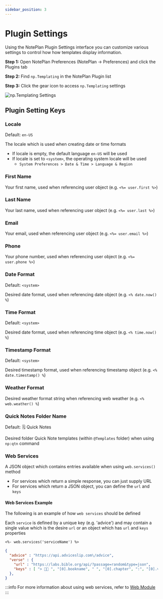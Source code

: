 ```yaml
---
sidebar_position: 3
---
```


# Plugin Settings
Using the NotePlan Plugin Settings interface you can customize various settings to control how how templates display information.

**Step 1:** Open NotePlan Preferences (NotePlan -> Preferences) and click the Plugins tab

**Step 2:** Find `np.Templating` in the NotePlan Plugin list

**Step 3:** Click the gear icon to access `np.Templating` settings

![np.Templating Settings](/img/noteplan-plugin-settings.png)

## Plugin Setting Keys

### Locale
Default: `en-US`

The locale which is used when creating date or time formats
- If locale is empty, the default language `en-US` will be used
- If locale is set to `<system>`, the operating system locale will be used
  - `System Preferences > Date & Time > Language & Region`

### First Name
Your first name, used when referencing user object (e.g. `<%= user.first %>`)

### Last Name
Your last name, used when referencing user object (e.g. `<%= user.last %>`)

### Email
Your email, used when referencing user object (e.g. `<%= user.email %>`)

### Phone
Your phone number, used when referencing user object (e.g. `<%= user.phone %>`)

### Date Format
Default: `<system>`

Desired date format, used when referencing date object (e.g. `<% date.now() %`)

### Time Format
Default: `<system>`

Desired date format, used when referencing time object (e.g. `<% time.now() %`)

### Timestamp Format
Default: `<system>`

Desired timestamp format, used when referencing timestamp object (e.g. `<% date.timestamp() %`)

### Weather Format

Desired weather format string when referencing web weather (e.g. `<% web.weather() %`)

### Quick Notes Folder Name
Default: 🗒  Quick Notes

Desired folder Quick Note templates (within `@Templates` folder) when using `np:qtn` command

### Web Services
A JSON object which contains entries available when using `web.services()` method

- For services which return a simple response, you can just supply URL
- For services which return a JSON object, you can define the `url` and `keys`

#### Web Services Example
The following is an example of how `web services` should be defined

Each `service` is defined by a unique key (e.g. 'advice') and may contain a single value which is the desire `url` or an object which has `url` and `keys` properties

```markdown
<%- web.services('serviceName') %>
```

```json
{
  "advice" : "https://api.adviceslip.com\/advice",
  "verse" : {
    "url" : "https://labs.bible.org/api/?passage=random&type=json",
    "keys" : [ "> 🙏🏻 ", "[0].bookname", " ", "[0].chapter", ":", "[0].verse", "\n> 🗣 \"", "[0].text", "\"" ]
  },
}
```
:::info
For more information about using web services, refer to [Web Module](/docs/templating-modules/web-module)
:::

